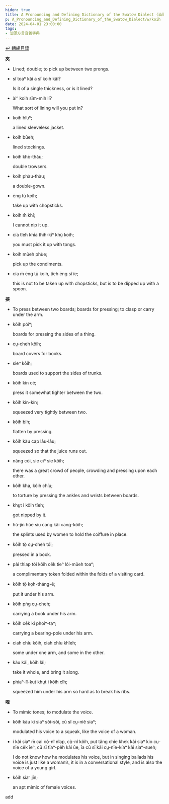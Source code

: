 ```yaml
---
hiden: true
title: A Pronouncing and Defining Dictionary of the Swatow Dialect (汕頭方言音義字典) / koih
p: A_Pronouncing_and_Defining_Dictionary_of_the_Swatow_Dialect/w/koih
date: 2024-04-01 23:00:00
tags: 
- 汕頭方言音義字典
---
```


[↩️ 轉總目錄](/A_Pronouncing_and_Defining_Dictionary_of_the_Swatow_Dialect)


**夾**
- Lined; double; to pick up between two prongs.

- sĭ toaⁿ kâi a sĭ koih kâi?

  Is it of a single thickness, or is it lined?

- àiⁿ koih sĭm-mih lí?

  What sort of lining will you put in?

- koih hîuⁿ;

  a lined sleeveless jacket.

- koih bûeh;

  lined stockings.

- koih khò-thàu;

  double trowsers.

- koih phàu-thàu;

  a double-gown.

- ēng tṳ̄ koih;

  take up with chopsticks.

- koih m̄ khí;

  I cannot nip it up.

- cía tîeh khîa thih-kîⁿ khṳ̀ koih;

  you must pick it up with tongs.

- koih mûeh phùe;

  pick up the condiments.

- cía m̄ ēng tṳ̄ koih, tîeh ēng sî íe;

  this is not to be taken up with chopsticks, but is to be dipped up with a spoon.

**挾**
- To press between two boards; boards for pressing; to clasp or carry under the arm.

- kôih póiⁿ;

  boards for pressing the sides of a thing.

- cṳ-cheh kôih;

  board covers for books.

- sieⁿ kôih;

  boards used to support the sides of trunks.

- kôih kín cē;

  press it somewhat tighter between the two.

- kôih kín-kín;

  squeezed very tightly between two.

- kôih bih;

  flatten by pressing.

- kôih kàu cap lâu-lâu;

  squeezed so that the juice runs out.

- nâng cōi, sie cìⁿ sie kôih;

  there was a great crowd of people, crowding and pressing upon each other.

- kôih kha, kôih chíu;

  to torture by pressing the ankles and wrists between boards.

- khṳt i kôih tîeh;

  got nipped by it.

- hŭ-jîn hùe siu cang kâi cang-kôih;

  the splints used by women to hold the coiffure in place.

- kôih tŏ̤ cṳ-cheh tói;

  pressed in a book.

- pài thiap tói kôih cêk tieⁿ lói-mûeh toaⁿ;

  a complimentary token folded within the folds of a visiting card.

- kôih tŏ̤ ko̤h-tháng-ĕ;

  put it under his arm.

- kôih pńg cṳ-cheh;

  carrying a book under his arm.

- kôih cêk ki phoiⁿ-taⁿ;

  carrying a bearing-pole under his arm.

- ciah chíu kôih, ciah chíu khîeh;

  some under one arm, and some in the other.

- kàu kâi, kôih lâi;

  take it whole, and bring it along.

- phiaⁿ-lî-kut khṳt i kôih cîh;

  squeezed him under his arm so hard as to break his ribs.

**㖏**
- To mimic tones; to modulate the voice.

- kôih kàu ki siaⁿ sòi-sòi, cū sĭ cṳ-niê siaⁿ;

  modulated his voice to a squeak, like the voice of a woman.

- i kâi siaⁿ m̄ cai cò̤-nî nîap, cò̤-nî kôih, put  tăng chìe khek kâi siaⁿ kio cṳ-nîe cêk īeⁿ, cū sĭ tîaⁿ-pêh kâi ūe, īa cū sĭ kâi cṳ-nîe-kíaⁿ kâi siaⁿ-sueh;

  I do not know how he modulates his voice, but in  singing ballads his voice is just like a woman’s, it is in a  conversational style, and is also the voice of a young girl.

- kôih siaⁿ jîn;

  an apt mimic of female voices.

 

add